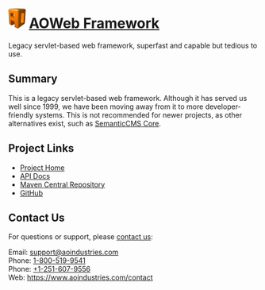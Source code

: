 # [<img src="ao-logo.png" alt="AO Logo" width="35" height="40">](https://www.aoindustries.com/) [AOWeb Framework](https://www.aoindustries.com/aoweb-framework/)
Legacy servlet-based web framework, superfast and capable but tedious to use.

## Summary
This is a legacy servlet-based web framework.  Although it has served us well
since 1999, we have been moving away from it to more developer-friendly
systems.  This is not recommended for newer projects, as other alternatives
exist, such as [SemanticCMS Core](https://semanticcms.com/core/).

## Project Links
* [Project Home](https://www.aoindustries.com/aoweb-framework/)
* [API Docs](https://www.aoindustries.com/aoweb-framework/apidocs/)
* [Maven Central Repository](https://search.maven.org/#search|gav|1|g:%22com.aoindustries%22%20AND%20a:%22aoweb-framework%22)
* [GitHub](https://github.com/aoindustries/aoweb-framework)

## Contact Us
For questions or support, please [contact us](https://www.aoindustries.com/contact):

Email: [support@aoindustries.com](mailto:support@aoindustries.com)  
Phone: [1-800-519-9541](tel:1-800-519-9541)  
Phone: [+1-251-607-9556](tel:+1-251-607-9556)  
Web: https://www.aoindustries.com/contact
